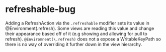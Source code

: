 # refreshable-bug

Adding a RefreshAction via the `.refreshable` modifier sets its value in @Environment(\.refresh).
Some views are reading this value and change their appearance based off of it (e.g showing and allowing for pull to refresh).
`@Enviromnent(\.refresh)` does not a expose a WritableKeyPath so there is no way of overriding it further down in the view hierarchy.
